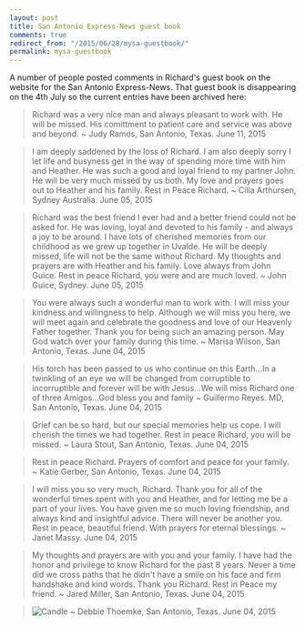 ```yaml
---
layout: post
title: San Antonio Express-News guest book
comments: true
redirect_from: "/2015/06/28/mysa-guestbook/"
permalink: mysa-guestbook
---
```


A number of people posted comments in Richard's guest book on the website for the San Antonio Express-News. That guest book is disappearing on the 4th July so the current entries have been archived here:


> Richard was a very nice man and always pleasant to work with. He will be missed. His comittment to patient care and service was above and beyond. ~  Judy Ramos, San Antonio, Texas. June 11, 2015

> I am deeply saddened by the loss of Richard. I am also deeply sorry I let life and busyness get in the way of spending more time with him and Heather. He was such a good and loyal friend to my partner John. He will be very much missed by us both. My love and prayers goes out to Heather and his family. Rest in Peace Richard. ~  Cilla Arthursen, Sydney Australia. June 05, 2015

> Richard was the best friend I ever had and a better friend could not be asked for. He was loving, loyal and devoted to his family - and always a joy to be around. I have lots of cherished memories from our childhood as we grew up together in Uvalde. He will be deeply missed, life will not be the same without Richard. My thoughts and prayers are with Heather and his family. Love always from John Guice. Rest in peace Richard, you were and are much loved. ~  John Guice, Sydney. June 05, 2015

> You were always such a wonderful man to work with. I will miss your kindness and willingness to help. Although we will miss you here, we will meet again and celebrate the goodness and love of our Heavenly Father together. Thank you for being such an amazing person. May God watch over your family during this time. ~  Marisa Wilson, San Antonio, Texas. June 04, 2015

> His torch has been passed to us who continue on this Earth...In a twinkling of an eye we will be changed from corruptible to incorruptible and forever will be with Jesus...We will miss Richard one of three Amigos...God bless you and family ~  Guillermo Reyes. MD, San Antonio, Texas. June 04, 2015

> Grief can be so hard, but our special memories help us cope. I will cherish the times we had together. Rest in peace Richard, you will be missed. ~  Laura Stout, San Antonio, Texas. June 04, 2015

> Rest in peace Richard. Prayers of comfort and peace for your family. ~  Katie Gerber, San Antonio, Texas. June 04, 2015

> I will miss you so very much, Richard. Thank you for all of the wonderful times spent with you and Heather, and for letting me be a part of your lives. You have given me so much loving friendship, and always kind and insightful advice. There will never be another you. Rest in peace, beautiful friend. With prayers for eternal blessings. ~ Janet Massy. June 04, 2015
 
> My thoughts and prayers are with you and your family. I have had the honor and privilege to know Richard for the past 8 years. Never a time did we cross paths that he didn't have a smile on his face and firm handshake and kind words. Thank you Richard. Rest in Peace my friend. ~  Jared Miller, San Antonio, Texas. June 04, 2015

> ![Candle](http://ak-static.legacy.net/guestbooks/images/memento/candle.jpg) ~  Debbie Thoemke, San Antonio, Texas. June 04, 2015

